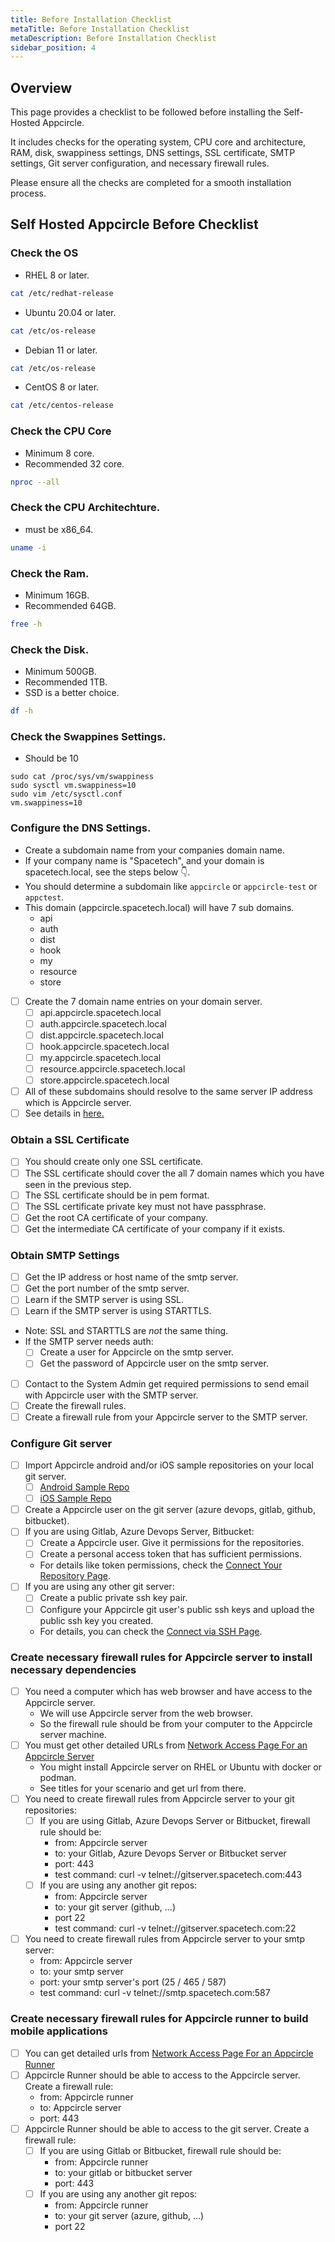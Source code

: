 ```yaml
---
title: Before Installation Checklist
metaTitle: Before Installation Checklist
metaDescription: Before Installation Checklist
sidebar_position: 4
---
```


## Overview

This page provides a checklist to be followed before installing the Self-Hosted Appcircle.

It includes checks for the operating system, CPU core and architecture, RAM, disk, swappiness settings, DNS settings, SSL certificate, SMTP settings, Git server configuration, and necessary firewall rules.

Please ensure all the checks are completed for a smooth installation process.

## Self Hosted Appcircle Before Checklist

### Check the OS

- RHEL 8 or later.

```bash
cat /etc/redhat-release
```

- Ubuntu 20.04 or later.

```bash
cat /etc/os-release
```

- Debian 11 or later.

```bash
cat /etc/os-release
```

- CentOS 8 or later.

```bash
cat /etc/centos-release
```

### Check the CPU Core

- Minimum 8 core.
- Recommended 32 core.

```bash
nproc --all
```

### Check the CPU Architechture.

- must be x86_64.

```bash
uname -i
```

### Check the Ram.

- Minimum 16GB.
- Recommended 64GB.

```bash
free -h
```

### Check the Disk.

- Minimum 500GB.
- Recommended 1TB.
- SSD is a better choice.

```bash
df -h
```

### Check the Swappines Settings.

- Should be 10

```
sudo cat /proc/sys/vm/swappiness
sudo sysctl vm.swappiness=10
sudo vim /etc/sysctl.conf
vm.swappiness=10
```

### Configure the DNS Settings.

- Create a subdomain name from your companies domain name.
- If your company name is "Spacetech", and your domain is spacetech.local, see the steps below 👇.
- You should determine a subdomain like `appcircle` or `appcircle-test` or `appctest`.
- This domain (appcircle.spacetech.local) will have 7 sub domains.
  - api
  - auth
  - dist
  - hook
  - my
  - resource
  - store
- [ ] Create the 7 domain name entries on your domain server.
  - [ ] api.appcircle.spacetech.local
  - [ ] auth.appcircle.spacetech.local
  - [ ] dist.appcircle.spacetech.local
  - [ ] hook.appcircle.spacetech.local
  - [ ] my.appcircle.spacetech.local
  - [ ] resource.appcircle.spacetech.local
  - [ ] store.appcircle.spacetech.local
- [ ] All of these subdomains should resolve to the same server IP address which is Appcircle server.
- [ ] See details in [here.](./docker.md#4-dns-settings)

### Obtain a SSL Certificate

- [ ] You should create only one SSL certificate.
- [ ] The SSL certificate should cover the all 7 domain names which you have seen in the previous step.
- [ ] The SSL certificate should be in pem format.
- [ ] The SSL certificate private key must not have passphrase.
- [ ] Get the root CA certificate of your company.
- [ ] Get the intermediate CA certificate of your company if it exists.

### Obtain SMTP Settings

- [ ] Get the IP address or host name of the smtp server.
- [ ] Get the port number of the smtp server.
- [ ] Learn if the SMTP server is using SSL.
- [ ] Learn if the SMTP server is using STARTTLS.
- Note: SSL and STARTTLS are _not_ the same thing.
- If the SMTP server needs auth:
  - [ ] Create a user for Appcircle on the smtp server.
  - [ ] Get the password of Appcircle user on the smtp server.
- [ ] Contact to the System Admin get required permissions to send email with Appcircle user with the SMTP server.
- [ ] Create the firewall rules.
- [ ] Create a firewall rule from your Appcircle server to the SMTP server.

### Configure Git server

- [ ] Import Appcircle android and/or iOS sample repositories on your local git server.
  - [ ] [Android Sample Repo](https://github.com/appcircleio/appcircle-sample-android)
  - [ ] [iOS Sample Repo](https://github.com/appcircleio/appcircle-sample-ios)
- [ ] Create a Appcircle user on the git server (azure devops, gitlab, github, bitbucket).
- [ ] If you are using Gitlab, Azure Devops Server, Bitbucket:
  - [ ] Create a Appcircle user. Give it permissions for the repositories.
  - [ ] Create a personal access token that has sufficient permissions.
  - For details like token permissions, check the [Connect Your Repository Page](../../build/adding-a-build-profile#connect-your-repository).
- [ ] If you are using any other git server:
  - [ ] Create a public private ssh key pair.
  - [ ] Configure your Appcircle git user's public ssh keys and upload the public ssh key you created.
  - For details, you can check the [Connect via SSH Page](../../build/adding-a-build-profile/connecting-to-private-repository-via-ssh.md).

### Create necessary firewall rules for Appcircle server to install necessary dependencies

- [ ] You need a computer which has web browser and have access to the Appcircle server.
  - We will use Appcircle server from the web browser.
  - So the firewall rule should be from your computer to the Appcircle server machine.
- [ ] You must get other detailed URLs from [Network Access Page For an Appcircle Server](../configure-server/network-access.md)
  - You might install Appcircle server on RHEL or Ubuntu with docker or podman.
  - See titles for your scenario and get url from there.
- [ ] You need to create firewall rules from Appcircle server to your git repositories:
  - [ ] If you are using Gitlab, Azure Devops Server or Bitbucket, firewall rule should be:
    - from: Appcircle server
    - to: your Gitlab, Azure Devops Server or Bitbucket server
    - port: 443
    - test command: curl -v telnet://gitserver.spacetech.com:443
  - [ ] If you are using any another git repos:
    - from: Appcircle server
    - to: your git server (github, ...)
    - port 22
    - test command: curl -v telnet://gitserver.spacetech.com:22
- [ ] You need to create firewall rules from Appcircle server to your smtp server:
  - from: Appcircle server
  - to: your smtp server
  - port: your smtp server's port (25 / 465 / 587)
  - test command: curl -v telnet://smtp.spacetech.com:587

### Create necessary firewall rules for Appcircle runner to build mobile applications

- [ ] You can get detailed urls from [Network Access Page For an Appcircle Runner](../configure-server/network-access.md#external-resources-access-when-running-build-pipeline)
- [ ] Appcircle Runner should be able to access to the Appcircle server. Create a firewall rule:
  - from: Appcircle runner
  - to: Appcircle server
  - port: 443
- [ ] Appcircle Runner should be able to access to the git server. Create a firewall rule:
  - [ ] If you are using Gitlab or Bitbucket, firewall rule should be:
    - from: Appcircle runner
    - to: your gitlab or bitbucket server
    - port: 443
  - [ ] If you are using any another git repos:
    - from: Appcircle runner
    - to: your git server (azure, github, ...)
    - port 22
